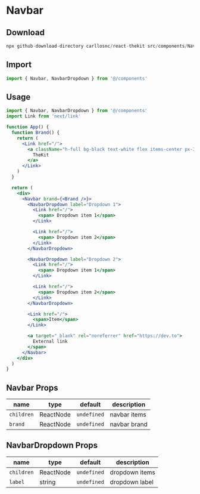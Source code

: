 # Navbar

## Download

```c
npx github-download-directory carllosnc/react-thekit src/components/Navbar
```

## Import

```jsx
import { Navbar, NavbarDropdown } from '@/components'
```

## Usage

```jsx
import { Navbar, NavbarDropdown } from '@/components'
import Link from 'next/link'

function App() {
  function Brand() {
    return (
      <Link href="/">
        <a className="h-full bg-black text-white flex items-center px-3 rounded">
          TheKit
        </a>
      </Link>
    )
  }

  return (
    <div>
      <Navbar brand={<Brand />}>
        <NavbarDropdown label="Dropdown 1">
          <Link href="/">
            <span> Dropdown item 1</span>
          </Link>

          <Link href="/">
            <span> Dropdown item 2</span>
          </Link>
        </NavbarDropdown>

        <NavbarDropdown label="Dropdown 2">
          <Link href="/">
            <span> Dropdown item 1</span>
          </Link>

          <Link href="/">
            <span> Dropdown item 2</span>
          </Link>
        </NavbarDropdown>

        <Link href="/">
          <span>Item</span>
        </Link>

        <a target="_blank" rel="noreferrer" href="https://dev.to">
          External link
        </span>
      </Navbar>
    </div>
  )
}
```

## Navbar Props

| name       | type      | default     | description  |
| ---------- | --------- | ----------- | ------------ |
| `children` | ReactNode | `undefined` | navbar items |
| `brand`    | ReactNode | `undefined` | navbar brand |

## NavbarDropdown Props

| name       | type      | default     | description    |
| ---------- | --------- | ----------- | -------------- |
| `children` | ReactNode | `undefined` | dropdown items |
| `label`    | string    | `undefined` | dropdown label |
